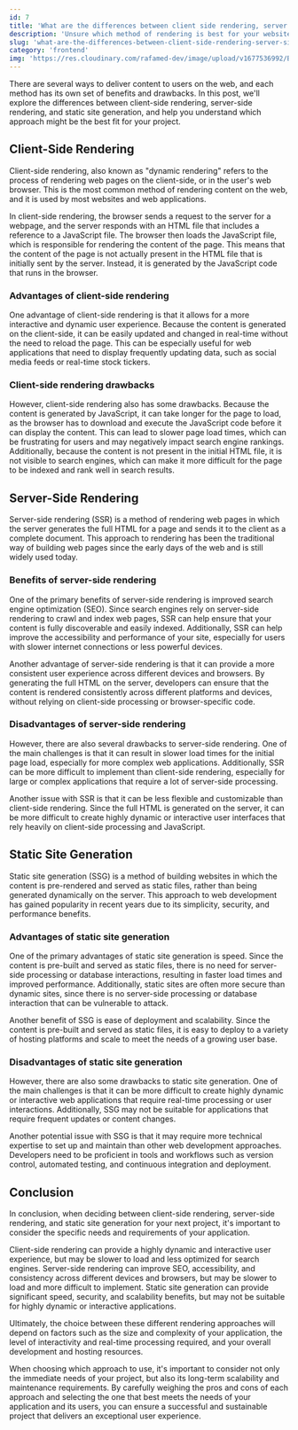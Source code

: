```yaml
---
id: 7
title: 'What are the differences between client side rendering, server side rendering and static site generation'
description: 'Unsure which method of rendering is best for your website? Read this blog post on the differences between client-side rendering, server-side rendering, and static site generation to make an informed decision.'
slug: 'what-are-the-differences-between-client-side-rendering-server-side-rendering-and-static-site-generation'
category: 'frontend'
img: 'https://res.cloudinary.com/rafamed-dev/image/upload/v1677536992/Blog/thumbnail_ai1hzq.jpg'
---
```


There are several ways to deliver content to users on the web, and each method has its own set of benefits and drawbacks. In this post, we'll explore the differences between client-side rendering, server-side rendering, and static site generation, and help you understand which approach might be the best fit for your project.

## Client-Side Rendering

Client-side rendering, also known as "dynamic rendering" refers to the process of rendering web pages on the client-side, or in the user's web browser. This is the most common method of rendering content on the web, and it is used by most websites and web applications.

In client-side rendering, the browser sends a request to the server for a webpage, and the server responds with an HTML file that includes a reference to a JavaScript file. The browser then loads the JavaScript file, which is responsible for rendering the content of the page. This means that the content of the page is not actually present in the HTML file that is initially sent by the server. Instead, it is generated by the JavaScript code that runs in the browser.

### Advantages of client-side rendering

One advantage of client-side rendering is that it allows for a more interactive and dynamic user experience. Because the content is generated on the client-side, it can be easily updated and changed in real-time without the need to reload the page. This can be especially useful for web applications that need to display frequently updating data, such as social media feeds or real-time stock tickers.

### Client-side rendering drawbacks

However, client-side rendering also has some drawbacks. Because the content is generated by JavaScript, it can take longer for the page to load, as the browser has to download and execute the JavaScript code before it can display the content. This can lead to slower page load times, which can be frustrating for users and may negatively impact search engine rankings. Additionally, because the content is not present in the initial HTML file, it is not visible to search engines, which can make it more difficult for the page to be indexed and rank well in search results.

## Server-Side Rendering

Server-side rendering (SSR) is a method of rendering web pages in which the server generates the full HTML for a page and sends it to the client as a complete document. This approach to rendering has been the traditional way of building web pages since the early days of the web and is still widely used today.

### Benefits of server-side rendering

One of the primary benefits of server-side rendering is improved search engine optimization (SEO). Since search engines rely on server-side rendering to crawl and index web pages, SSR can help ensure that your content is fully discoverable and easily indexed. Additionally, SSR can help improve the accessibility and performance of your site, especially for users with slower internet connections or less powerful devices.

Another advantage of server-side rendering is that it can provide a more consistent user experience across different devices and browsers. By generating the full HTML on the server, developers can ensure that the content is rendered consistently across different platforms and devices, without relying on client-side processing or browser-specific code.

### Disadvantages of server-side rendering

However, there are also several drawbacks to server-side rendering. One of the main challenges is that it can result in slower load times for the initial page load, especially for more complex web applications. Additionally, SSR can be more difficult to implement than client-side rendering, especially for large or complex applications that require a lot of server-side processing.

Another issue with SSR is that it can be less flexible and customizable than client-side rendering. Since the full HTML is generated on the server, it can be more difficult to create highly dynamic or interactive user interfaces that rely heavily on client-side processing and JavaScript.

## Static Site Generation

Static site generation (SSG) is a method of building websites in which the content is pre-rendered and served as static files, rather than being generated dynamically on the server. This approach to web development has gained popularity in recent years due to its simplicity, security, and performance benefits.

### Advantages of static site generation

One of the primary advantages of static site generation is speed. Since the content is pre-built and served as static files, there is no need for server-side processing or database interactions, resulting in faster load times and improved performance. Additionally, static sites are often more secure than dynamic sites, since there is no server-side processing or database interaction that can be vulnerable to attack.

Another benefit of SSG is ease of deployment and scalability. Since the content is pre-built and served as static files, it is easy to deploy to a variety of hosting platforms and scale to meet the needs of a growing user base.

### Disadvantages of static site generation

However, there are also some drawbacks to static site generation. One of the main challenges is that it can be more difficult to create highly dynamic or interactive web applications that require real-time processing or user interactions. Additionally, SSG may not be suitable for applications that require frequent updates or content changes.

Another potential issue with SSG is that it may require more technical expertise to set up and maintain than other web development approaches. Developers need to be proficient in tools and workflows such as version control, automated testing, and continuous integration and deployment.

## Conclusion

In conclusion, when deciding between client-side rendering, server-side rendering, and static site generation for your next project, it's important to consider the specific needs and requirements of your application.

Client-side rendering can provide a highly dynamic and interactive user experience, but may be slower to load and less optimized for search engines. Server-side rendering can improve SEO, accessibility, and consistency across different devices and browsers, but may be slower to load and more difficult to implement. Static site generation can provide significant speed, security, and scalability benefits, but may not be suitable for highly dynamic or interactive applications.

Ultimately, the choice between these different rendering approaches will depend on factors such as the size and complexity of your application, the level of interactivity and real-time processing required, and your overall development and hosting resources.

When choosing which approach to use, it's important to consider not only the immediate needs of your project, but also its long-term scalability and maintenance requirements. By carefully weighing the pros and cons of each approach and selecting the one that best meets the needs of your application and its users, you can ensure a successful and sustainable project that delivers an exceptional user experience.
